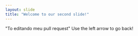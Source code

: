 ```yaml
---
layout: slide
title: "Welcome to our second slide!"
---
```

"To editando meu pull request"
Use the left arrow to go back!
